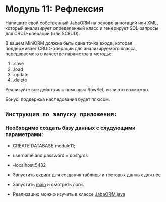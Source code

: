 # Модуль 11: Рефлексия
Напишите свой собственный JabaORM на основе аннотаций или XML, который анализирует определенный класс и генерирует SQL-запросы для CRUD-операций (или SCRUD).

В вашем MiniORM должна быть одна точка входа, которая поддерживает CRUD-операции для анализируемого класса, передаваемого в качестве параметра в методы:

1) .save
2) .load
3) .update
4) .delete
 
Реализуйте все действия с помощью RowSet, если это возможно.

Бонус: поддержка наследования будет плюсом.

## `Инструкция по запуску приложения:`

### Необходимо создать базу данных с слудующими параметрами:

- CREATE DATABASE module11;
- username and password = *postgres*
- -localhost:5432

- Запустить [скрипт](src/main/resources/create_database.sql) для создания таблицы и тестовых данных для нее
- Запустить [main](src/main/java/com/reksoft/Bootstrap.java) и смотреть логи.
- Реализацию можно изучить в классе [JabaORM.java](src/main/java/com/reksoft/orm/JabaORM.java)
